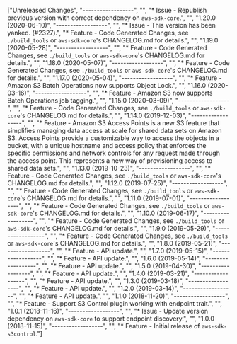 ["Unreleased Changes", "------------------", "", "* Issue - Republish previous version with correct dependency on `aws-sdk-core`.", "", "1.20.0 (2020-06-10)", "------------------", "", "* Issue - This version has been yanked. (#2327).", "* Feature - Code Generated Changes, see `./build_tools` or `aws-sdk-core`'s CHANGELOG.md for details.", "", "1.19.0 (2020-05-28)", "------------------", "", "* Feature - Code Generated Changes, see `./build_tools` or `aws-sdk-core`'s CHANGELOG.md for details.", "", "1.18.0 (2020-05-07)", "------------------", "", "* Feature - Code Generated Changes, see `./build_tools` or `aws-sdk-core`'s CHANGELOG.md for details.", "", "1.17.0 (2020-05-04)", "------------------", "", "* Feature - Amazon S3 Batch Operations now supports Object Lock.", "", "1.16.0 (2020-03-16)", "------------------", "", "* Feature - Amazon S3 now supports Batch Operations job tagging.", "", "1.15.0 (2020-03-09)", "------------------", "", "* Feature - Code Generated Changes, see `./build_tools` or `aws-sdk-core`'s CHANGELOG.md for details.", "", "1.14.0 (2019-12-03)", "------------------", "", "* Feature - Amazon S3 Access Points is a new S3 feature that simplifies managing data access at scale for shared data sets on Amazon S3. Access Points provide a customizable way to access the objects in a bucket, with a unique hostname and access policy that enforces the specific permissions and network controls for any request made through the access point. This represents a new way of provisioning access to shared data sets.", "", "1.13.0 (2019-10-23)", "------------------", "", "* Feature - Code Generated Changes, see `./build_tools` or `aws-sdk-core`'s CHANGELOG.md for details.", "", "1.12.0 (2019-07-25)", "------------------", "", "* Feature - Code Generated Changes, see `./build_tools` or `aws-sdk-core`'s CHANGELOG.md for details.", "", "1.11.0 (2019-07-01)", "------------------", "", "* Feature - Code Generated Changes, see `./build_tools` or `aws-sdk-core`'s CHANGELOG.md for details.", "", "1.10.0 (2019-06-17)", "------------------", "", "* Feature - Code Generated Changes, see `./build_tools` or `aws-sdk-core`'s CHANGELOG.md for details.", "", "1.9.0 (2019-05-29)", "------------------", "", "* Feature - Code Generated Changes, see `./build_tools` or `aws-sdk-core`'s CHANGELOG.md for details.", "", "1.8.0 (2019-05-21)", "------------------", "", "* Feature - API update.", "", "1.7.0 (2019-05-15)", "------------------", "", "* Feature - API update.", "", "1.6.0 (2019-05-14)", "------------------", "", "* Feature - API update.", "", "1.5.0 (2019-04-30)", "------------------", "", "* Feature - API update.", "", "1.4.0 (2019-03-21)", "------------------", "", "* Feature - API update.", "", "1.3.0 (2019-03-18)", "------------------", "", "* Feature - API update.", "", "1.2.0 (2019-03-14)", "------------------", "", "* Feature - API update.", "", "1.1.0 (2018-11-20)", "------------------", "", "* Feature - Support S3 Control plugin working with endpoint trait.", "", "1.0.1 (2018-11-16)", "------------------", "", "* Issue - Update version dependency on `aws-sdk-core` to support endpoint discovery.", "", "1.0.0 (2018-11-15)", "------------------", "", "* Feature - Initial release of `aws-sdk-s3control`."]